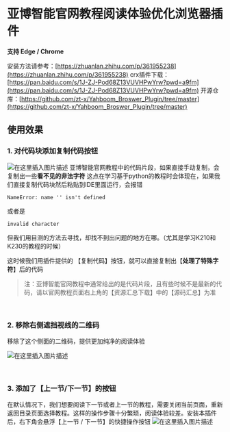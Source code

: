 # 亚博智能官网教程阅读体验优化浏览器插件
**支持 Edge / Chrome**

安装方法请参考：[https://zhuanlan.zhihu.com/p/361955238](https://zhuanlan.zhihu.com/p/361955238)
crx插件下载：[https://pan.baidu.com/s/1J-ZJ-Pod68Z13VUVHPwYrw?pwd=a9fm](https://pan.baidu.com/s/1J-ZJ-Pod68Z13VUVHPwYrw?pwd=a9fm)
开源仓库：[https://github.com/zt-x/Yahboom_Broswer_Plugin/tree/master](https://github.com/zt-x/Yahboom_Broswer_Plugin/tree/master)
## 使用效果
### 1. 对代码块添加复制代码按钮
![在这里插入图片描述](https://i-blog.csdnimg.cn/direct/652b956dddaf4c04ab7be62f9e9bc5de.png)
亚博智能官网教程中的代码片段，如果直接手动复制，会复制出一些**看不见的非法字符**
这点在学习基于python的教程时会体现在，如果我们直接复制代码块然后粘贴到IDE里面运行，会报错

```
NameError: name '​' isn't defined
```
或者是

```
invalid character
```

但我们用目测的方法去寻找，却找不到出问题的地方在哪。（尤其是学习K210和K230的教程的时候）

这时候我们用插件提供的 【复制代码】按钮，就可以直接复制出【**处理了特殊字符**】后的代码

> 注：亚博智能官网教程中通常给出的是代码片段，且有些时候不是最新的代码，请以官网教程页面右上角的【资源汇总下载】中的【源码汇总】为准

<br>

### 2. 移除右侧遮挡视线的二维码
移除了这个侧面的二维码，提供更加纯净的阅读体验

![在这里插入图片描述](https://i-blog.csdnimg.cn/direct/b304cc3e965a4b0ebf92efc286a17fa3.png)


<br>


### 3. 添加了【上一节/下一节】的按钮
在默认情况下，我们想要阅读下一节或者上一节的教程，需要关闭当前页面，重新返回目录页面选择教程。这样的操作步骤十分繁琐，阅读体验较差。安装本插件后，右下角会悬浮【上一节 / 下一节】的快捷操作按钮
![在这里插入图片描述](https://i-blog.csdnimg.cn/direct/32f1315682fb4445812f6767fb104544.png)
